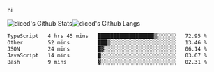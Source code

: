 hi

<img align="center" style="padding:0" src="https://github-readme-stats-diced.vercel.app/api?username=diced&show_icons=true&count_private=true&include_all_commits=true&hide=contribs&hide_border=true&hide_title=true&hide_border=true&theme=transparent" alt="diced's Github Stats"><img align="center" style="padding:0" src="https://github-readme-stats-diced.vercel.app/api/top-langs/?username=diced&layout=compact&hide_border=true&theme=transparent" alt="diced's Github Langs">

<!--START_SECTION:waka-->

```txt
TypeScript   4 hrs 45 mins   ██████████████████▒░░░░░░   72.95 %
Other        52 mins         ███▒░░░░░░░░░░░░░░░░░░░░░   13.46 %
JSON         24 mins         █▓░░░░░░░░░░░░░░░░░░░░░░░   06.14 %
JavaScript   14 mins         █░░░░░░░░░░░░░░░░░░░░░░░░   03.67 %
Bash         9 mins          ▓░░░░░░░░░░░░░░░░░░░░░░░░   02.31 %
```

<!--END_SECTION:waka-->
